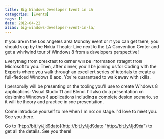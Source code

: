 ```yaml
---
title: Big Windows Developer Event in LA!
categories: [Events]
tags: []
date: 2012-04-22
alias: big-windows-developer-event-in-la/
---
```


If you are in the Los Angeles area Monday event or if you can get there, you should stop by the Nokia Theater Live next to the LA Convention Center and get a whirlwind tour of Windows 8 from a developers perspective!


Everything from breakfast to dinner will be information straight from Microsoft to you. Then, after dinner, you'll be joining us for Coding with the Experts where you walk through an excellent series of tutorials to create a full-fledged Windows 8 app. You're guaranteed to walk away with skills.

I personally will be presenting on the tooling you'll use to create Windows 8 applications: Visual Studio 11 and Blend. I'll also do a presentation on designing Windows 8 applications including a complete design scenario, so it will be theory and practice in one presentation.

Come introduce yourself to me when I'm not on stage. I'd love to meet you. See you there.

Go to [http://bit.ly/Jjd9dato](http://bit.ly/Jjd9dato "http://bit.ly/Jjd9da") to get all the details. See you there!
